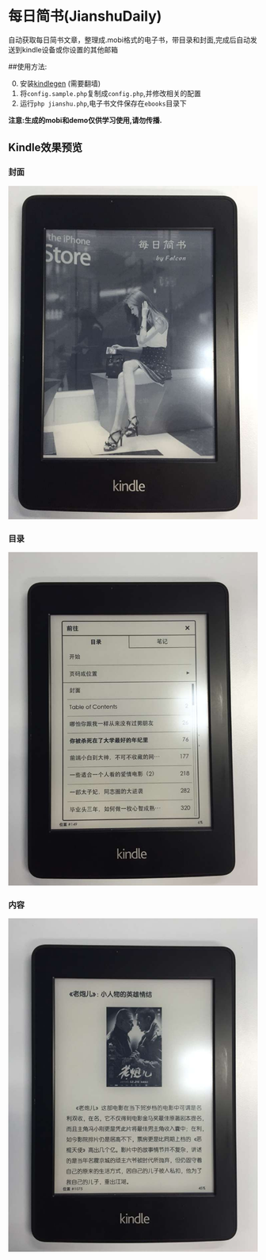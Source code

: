 # 每日简书(JianshuDaily)
自动获取每日简书文章，整理成.mobi格式的电子书，带目录和封面,完成后自动发送到kindle设备或你设置的其他邮箱

##使用方法:

0. 安装[kindlegen](https://www.amazon.com/gp/feature.html?docId=1000765211)  (需要翻墙)
1. 将`config.sample.php`复制成`config.php`,并修改相关的配置
2. 运行`php jianshu.php`,电子书文件保存在`ebooks`目录下

**注意:生成的mobi和demo仅供学习使用,请勿传播.**


## Kindle效果预览

### 封面
![cover](images/1.jpg)


### 目录
![index](images/2.jpg)


### 内容
![content](images/3.jpg)
